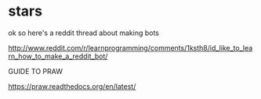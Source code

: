 stars
=====

ok so here's a reddit thread about making bots

http://www.reddit.com/r/learnprogramming/comments/1ksth8/id_like_to_learn_how_to_make_a_reddit_bot/

GUIDE TO PRAW

https://praw.readthedocs.org/en/latest/
